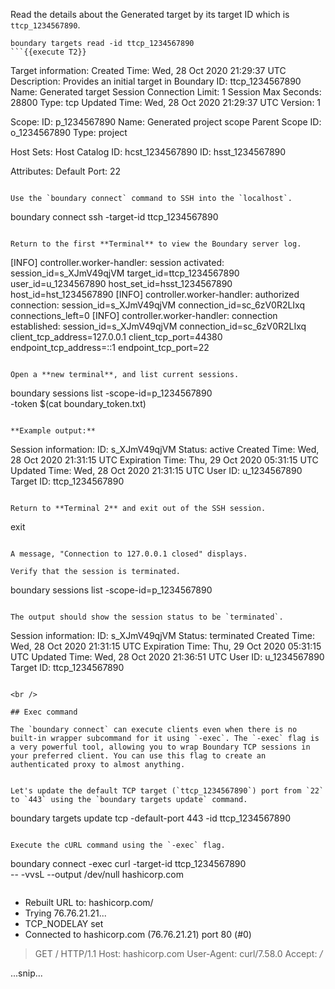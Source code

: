 Read the details about the Generated target by its target ID which is `ttcp_1234567890`.

```
boundary targets read -id ttcp_1234567890
```{{execute T2}}

```
Target information:
  Created Time:               Wed, 28 Oct 2020 21:29:37 UTC
  Description:                Provides an initial target in Boundary
  ID:                         ttcp_1234567890
  Name:                       Generated target
  Session Connection Limit:   1
  Session Max Seconds:        28800
  Type:                       tcp
  Updated Time:               Wed, 28 Oct 2020 21:29:37 UTC
  Version:                    1

  Scope:
    ID:                       p_1234567890
    Name:                     Generated project scope
    Parent Scope ID:          o_1234567890
    Type:                     project

  Host Sets:
    Host Catalog ID:          hcst_1234567890
    ID:                       hsst_1234567890

  Attributes:
    Default Port:             22
```

Use the `boundary connect` command to SSH into the `localhost`.

```
boundary connect ssh -target-id ttcp_1234567890
```{{execute T2}}

Return to the first **Terminal** to view the Boundary server log.

```
[INFO]  controller.worker-handler: session activated: session_id=s_XJmV49qjVM target_id=ttcp_1234567890 user_id=u_1234567890 host_set_id=hsst_1234567890 host_id=hst_1234567890
[INFO]  controller.worker-handler: authorized connection: session_id=s_XJmV49qjVM connection_id=sc_6zV0R2LIxq connections_left=0
[INFO]  controller.worker-handler: connection established: session_id=s_XJmV49qjVM connection_id=sc_6zV0R2LIxq client_tcp_address=127.0.0.1 client_tcp_port=44380 endpoint_tcp_address=::1 endpoint_tcp_port=22
```

Open a **new terminal**, and list current sessions.

```
boundary sessions list -scope-id=p_1234567890 \
    -token $(cat boundary_token.txt)
```{{execute T3}}

**Example output:**

```
Session information:
  ID:                 s_XJmV49qjVM
    Status:           active
    Created Time:     Wed, 28 Oct 2020 21:31:15 UTC
    Expiration Time:  Thu, 29 Oct 2020 05:31:15 UTC
    Updated Time:     Wed, 28 Oct 2020 21:31:15 UTC
    User ID:          u_1234567890
    Target ID:        ttcp_1234567890
```

Return to **Terminal 2** and exit out of the SSH session.

```
exit
```{{execute T2}}

A message, "Connection to 127.0.0.1 closed" displays.

Verify that the session is terminated.

```
boundary sessions list -scope-id=p_1234567890
```{{execute T2}}

The output should show the session status to be `terminated`.

```
Session information:
  ID:                 s_XJmV49qjVM
    Status:           terminated
    Created Time:     Wed, 28 Oct 2020 21:31:15 UTC
    Expiration Time:  Thu, 29 Oct 2020 05:31:15 UTC
    Updated Time:     Wed, 28 Oct 2020 21:36:51 UTC
    User ID:          u_1234567890
    Target ID:        ttcp_1234567890
```

<br />

## Exec command

The `boundary connect` can execute clients even when there is no built-in wrapper subcommand for it using `-exec`. The `-exec` flag is a very powerful tool, allowing you to wrap Boundary TCP sessions in your preferred client. You can use this flag to create an authenticated proxy to almost anything.


Let's update the default TCP target (`ttcp_1234567890`) port from `22` to `443` using the `boundary targets update` command.

```
boundary targets update tcp -default-port 443 -id ttcp_1234567890
```{{execute T2}}

Execute the cURL command using the `-exec` flag.

```
boundary connect -exec curl -target-id ttcp_1234567890 \
     -- -vvsL --output /dev/null hashicorp.com
```{{execute T2}}

```
* Rebuilt URL to: hashicorp.com/
*   Trying 76.76.21.21...
* TCP_NODELAY set
* Connected to hashicorp.com (76.76.21.21) port 80 (#0)
> GET / HTTP/1.1
> Host: hashicorp.com
> User-Agent: curl/7.58.0
> Accept: */*

...snip...
```
